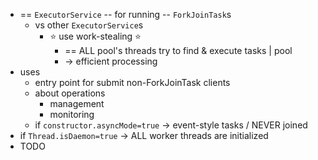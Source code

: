 * == `ExecutorService` -- for running -- `ForkJoinTask`s
  * vs other `ExecutorService`s
    * ⭐ use work-stealing ⭐
      * == ALL pool's threads try to find & execute tasks | pool
      * -> efficient processing
* uses
  * entry point for submit non-ForkJoinTask clients
  * about operations
    * management
    * monitoring
  * if `constructor.asyncMode=true` -> event-style tasks / NEVER joined
* if `Thread.isDaemon=true` -> ALL worker threads are initialized
* TODO